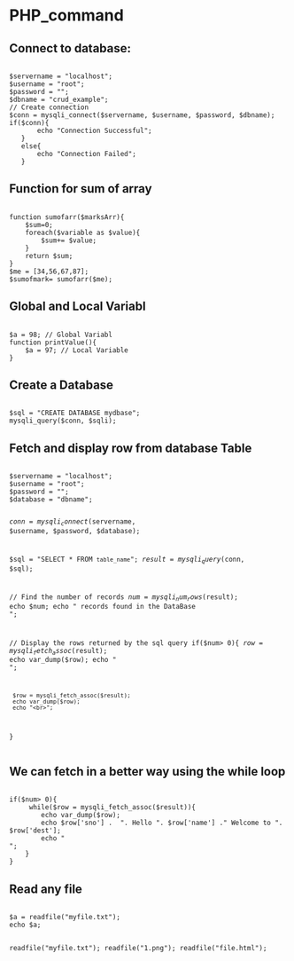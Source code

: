 # PHP_command

<h2>Connect to database:</h2>
<code>
$servername = "localhost";
$username = "root";
$password = "";
$dbname = "crud_example";
// Create connection
$conn = mysqli_connect($servername, $username, $password, $dbname);
if($conn){
       echo "Connection Successful";
   }
   else{
       echo "Connection Failed";
   }
</code>

<h2>Function for sum of array</h2>
<code>
function sumofarr($marksArr){
    $sum=0;
    foreach($variable as $value){
        $sum+= $value;
    }
    return $sum;
}
$me = [34,56,67,87];
$sumofmark= sumofarr($me);
</code>

<h2>Global and Local Variabl</h2>
<code>
$a = 98; // Global Variabl
function printValue(){
    $a = 97; // Local Variable  
}
</code>

<h2>Create a Database</h2>
<code>
$sql = "CREATE DATABASE mydbase";
mysqli_query($conn, $sqli);
</code>

<h2>Fetch and display row from database Table</h2>
<code>
$servername = "localhost";
$username = "root";
$password = "";
$database = "dbname";

$conn = mysqli_connect($servername, $username, $password, $database);

$sql = "SELECT * FROM `table_name`";
$result = mysqli_query($conn, $sql);

// Find the number of records 
$num = mysqli_num_rows($result);
echo $num;
echo " records found in the DataBase<br>";

// Display the rows returned by the sql query
if($num> 0){
     $row = mysqli_fetch_assoc($result);
     echo var_dump($row);
     echo "<br>";

     $row = mysqli_fetch_assoc($result);
     echo var_dump($row);
     echo "<br>";
}  
</code>   
<h2>We can fetch in a better way using the while loop</h2>
<code>
if($num> 0){
     while($row = mysqli_fetch_assoc($result)){
        echo var_dump($row);
        echo $row['sno'] .  ". Hello ". $row['name'] ." Welcome to ". $row['dest'];
        echo "<br>";
    } 
}
</code>
<h2>Read any file</h2>
<code>
$a = readfile("myfile.txt");
echo $a;

readfile("myfile.txt");
readfile("1.png");
readfile("file.html");
</code>
